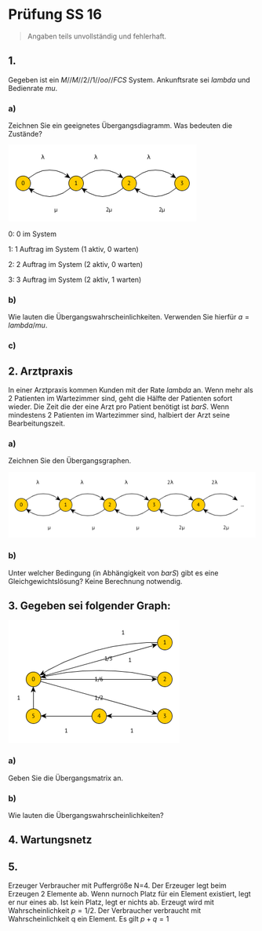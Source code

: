 # Prüfung SS 16

> Angaben teils unvollständig und fehlerhaft.

## 1.

Gegeben ist ein $M//M//2//1//oo//FCS$ System. Ankunftsrate sei $lambda$ und Bedienrate $mu$.

### a)

Zeichnen Sie ein geeignetes Übergangsdiagramm. Was bedeuten die Zustände?

![](pruefung-1.png)

0: 0 im System

1: 1 Auftrag im System (1 aktiv, 0 warten)

2: 2 Auftrag im System (2 aktiv, 0 warten)

3: 3 Auftrag im System (2 aktiv, 1 warten)

### b)

Wie lauten die Übergangswahrscheinlichkeiten. Verwenden Sie hierfür $a = lambda/mu$.

### c)

## 2. Arztpraxis

In einer Arztpraxis kommen Kunden mit der Rate $lambda$ an. Wenn mehr als 2 Patienten im Wartezimmer sind, geht die Hälfte der Patienten sofort wieder. Die Zeit die der eine Arzt pro Patient benötigt ist $bar S$. Wenn mindestens 2 Patienten im Wartezimmer sind, halbiert der Arzt seine Bearbeitungszeit.

### a)

Zeichnen Sie den Übergangsgraphen.

![](pruefung-2.png)

### b)

Unter welcher Bedingung (in Abhängigkeit von $bar S$) gibt es eine Gleichgewichtslösung? Keine Berechnung notwendig.

## 3. Gegeben sei folgender Graph:

![](pruefung-3.png)

### a) 

Geben Sie die Übergangsmatrix an.

### b)

Wie lauten die Übergangswahrscheinlichkeiten?

## 4. Wartungsnetz

## 5. 

Erzeuger Verbraucher mit Puffergröße N=4. Der Erzeuger legt beim Erzeugen 2 Elemente ab. Wenn nurnoch Platz für ein Element existiert, legt er nur eines ab. Ist kein Platz, legt er nichts ab. Erzeugt wird mit Wahrscheinlichkeit $p=1/2$. Der Verbraucher verbraucht mit Wahrscheinlichkeit q ein Element. Es gilt $p + q =1$ 